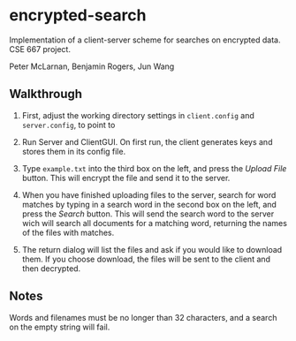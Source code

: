 encrypted-search
================

Implementation of a client-server scheme for searches on encrypted data. CSE 667 project.

Peter McLarnan, Benjamin Rogers, Jun Wang

Walkthrough
--

1. First, adjust the working directory settings in `client.config` and `server.config`, to point to 

2. Run Server and ClientGUI.  On first run, the client generates keys and stores them in its config file.

3. Type `example.txt` into the third box on the left, and press the *Upload File* button. This will encrypt the file and send it to the server.

4. When you have finished uploading files to the server, search for word matches by typing in a search word in the second box on the left, and press the  *Search* button. This will send the search word to the server wich will search all documents for a matching word, returning the names of the files with matches.

5. The return dialog will list the files and ask if you would like to download them. If you choose download, the files will be sent to the client and then decrypted.

Notes
--

Words and filenames must be no longer than 32 characters, and a search on the empty string will fail.